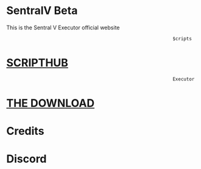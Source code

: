 
#  SentralV Beta
This is the Sentral V Executor official website
                              
                                                                 $cripts                             
# <a href="https://sentralv.github.io/BigScripts/"> SCRIPTHUB </a>
                                                               
                                                                 Executor

# <a href="https://cdn.discordapp.com/attachments/930119178306846730/933435559995670588/Sentral_V.zip"> THE DOWNLOAD </a>

# Credits

# Discord


